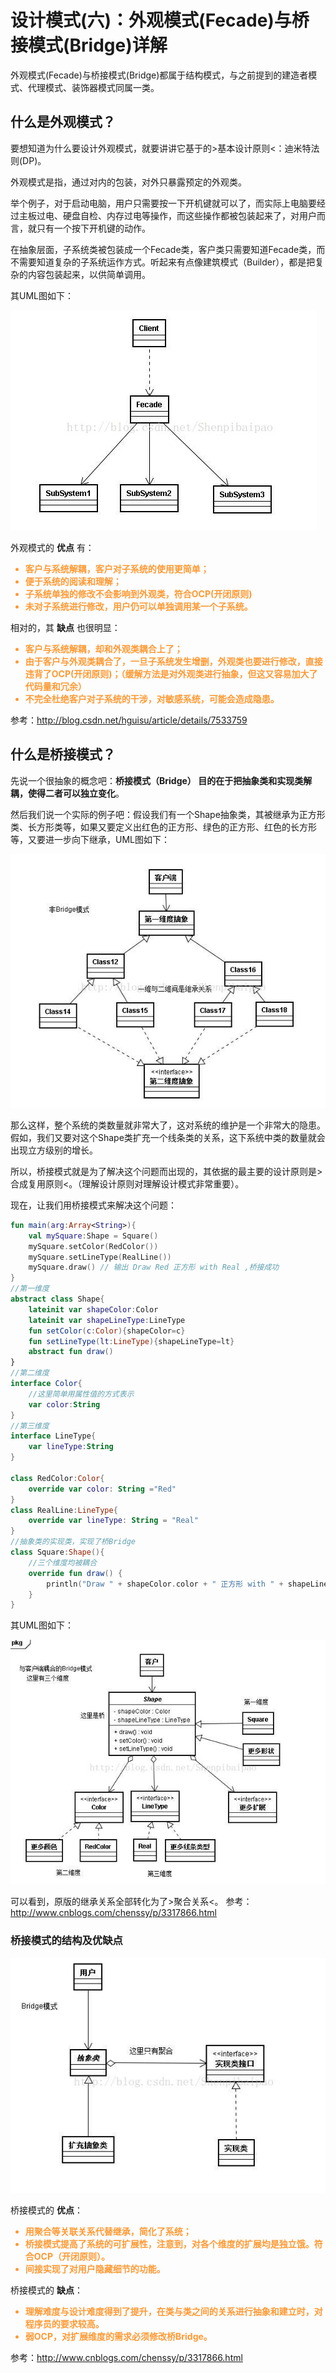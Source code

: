 ﻿# 设计模式(六)：外观模式(Fecade)与桥接模式(Bridge)详解

外观模式(Fecade)与桥接模式(Bridge)都属于结构模式，与之前提到的建造者模式、代理模式、装饰器模式同属一类。

## 什么是外观模式？

要想知道为什么要设计外观模式，就要讲讲它基于的>基本设计原则<：迪米特法则(DP)。

外观模式是指，通过对内的包装，对外只暴露预定的外观类。

举个例子，对于启动电脑，用户只需要按一下开机键就可以了，而实际上电脑要经过主板过电、硬盘自检、内存过电等操作，而这些操作都被包装起来了，对用户而言，就只有一个按下开机键的动作。

在抽象层面，子系统类被包装成一个Fecade类，客户类只需要知道Fecade类，而不需要知道复杂的子系统运作方式。听起来有点像建筑模式（Builder），都是把复杂的内容包装起来，以供简单调用。

其UML图如下：

![Facade](../res/img/fecade1.jpg)

外观模式的 __优点__ 有：

<span style="color: #ff9933;font-weight: bold;">

- 客户与系统解耦，客户对子系统的使用更简单；
- 便于系统的阅读和理解；
- 子系统单独的修改不会影响到外观类，符合OCP(开闭原则)
- 未对子系统进行修改，用户仍可以单独调用某一个子系统。

</span>

相对的，其 __缺点__ 也很明显：

<span style="color: #ff9933;font-weight: bold;">

- 客户与系统解耦，却和外观类耦合上了；
- 由于客户与外观类耦合了，一旦子系统发生增删，外观类也要进行修改，直接违背了OCP(开闭原则)；（缓解方法是对外观类进行抽象，但这又容易加大了代码量和冗余）
- 不完全杜绝客户对子系统的干涉，对敏感系统，可能会造成隐患。

</span>

参考：<http://blog.csdn.net/hguisu/article/details/7533759>

## 什么是桥接模式？

先说一个很抽象的概念吧：__桥接模式（Bridge） 目的在于把抽象类和实现类解耦，使得二者可以独立变化__。

然后我们说一个实际的例子吧：假设我们有一个Shape抽象类，其被继承为正方形类、长方形类等，如果又要定义出红色的正方形、绿色的正方形、红色的长方形等，又要进一步向下继承，UML图如下：

![Bridge](../res/img/bridge1.jpg)

那么这样，整个系统的类数量就非常大了，这对系统的维护是一个非常大的隐患。假如，我们又要对这个Shape类扩充一个线条类的关系，这下系统中类的数量就会出现立方级别的增长。

所以，桥接模式就是为了解决这个问题而出现的，其依据的最主要的设计原则是>合成复用原则<。（理解设计原则对理解设计模式非常重要）。

现在，让我们用桥接模式来解决这个问题：

```kotlin
fun main(arg:Array<String>){
    val mySquare:Shape = Square()
    mySquare.setColor(RedColor())
    mySquare.setLineType(RealLine())
    mySquare.draw() // 输出 Draw Red 正方形 with Real ,桥接成功
}
//第一维度
abstract class Shape{
    lateinit var shapeColor:Color
    lateinit var shapeLineType:LineType
    fun setColor(c:Color){shapeColor=c}
    fun setLineType(lt:LineType){shapeLineType=lt}
    abstract fun draw()
}
//第二维度
interface Color{
    //这里简单用属性值的方式表示
    var color:String
}
//第三维度
interface LineType{
    var lineType:String
}
 
class RedColor:Color{
    override var color: String ="Red"
}
class RealLine:LineType{
    override var lineType: String = "Real"
}
//抽象类的实现类，实现了桥Bridge
class Square:Shape(){
    //三个维度均被耦合
    override fun draw() {
        println("Draw " + shapeColor.color + " 正方形 with " + shapeLineType.lineType)
    }
}
```

其UML图如下：

![Bridge](../res/img/bridge2.jpg)

可以看到，原版的继承关系全部转化为了>聚合关系<。
参考：<http://www.cnblogs.com/chenssy/p/3317866.html>

### 桥接模式的结构及优缺点

![Bridge](../res/img/bridge3.jpg)

桥接模式的 __优点__：

<span style="color: #ff9933;font-weight: bold;">

- 用聚合等关联关系代替继承，简化了系统；
- 桥接模式提高了系统的可扩展性，注意到，对各个维度的扩展均是独立饿。符合OCP（开闭原则）。
- 间接实现了对用户隐藏细节的功能。

</span>

桥接模式的 __缺点__：

<span style="color: #ff9933;font-weight: bold;">

- 理解难度与设计难度得到了提升，在类与类之间的关系进行抽象和建立时，对程序员的要求较高。
- 弱OCP，对扩展维度的需求必须修改桥Bridge。

</span>

参考：http://www.cnblogs.com/chenssy/p/3317866.html
